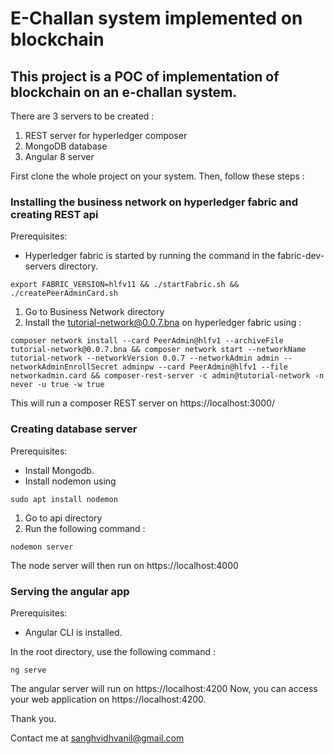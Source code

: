 # E-Challan system implemented on blockchain

## This project is a POC of implementation of blockchain on an e-challan system. 

There are 3 servers to be created :
  1. REST server for hyperledger composer
  2. MongoDB database
  3. Angular 8 server


First clone the whole project on your system. Then, follow these steps : 

### Installing the business network on hyperledger fabric and creating REST api

Prerequisites:

 - Hyperledger fabric is started by running the command in the fabric-dev-servers directory.
```
export FABRIC_VERSION=hlfv11 && ./startFabric.sh && ./createPeerAdminCard.sh

```

1. Go to Business Network directory
2. Install the tutorial-network@0.0.7.bna on hyperledger fabric using :

```
composer network install --card PeerAdmin@hlfv1 --archiveFile tutorial-network@0.0.7.bna && composer network start --networkName tutorial-network --networkVersion 0.0.7 --networkAdmin admin --networkAdminEnrollSecret adminpw --card PeerAdmin@hlfv1 --file networkadmin.card && composer-rest-server -c admin@tutorial-network -n never -u true -w true
```

This will run a composer REST server on https://localhost:3000/

### Creating database server

Prerequisites:

 - Install Mongodb.
 - Install nodemon using 
```
sudo apt install nodemon
```


1. Go to api directory
2. Run the following command :
```
nodemon server
```

The node server will then run on https://localhost:4000

### Serving the angular app

Prerequisites:

 - Angular CLI is installed.

In the root directory, use the following command :
```
ng serve
```

The angular server will run on https://localhost:4200
Now, you can access your web application on https://localhost:4200.

Thank you.

Contact me at sanghvidhvanil@gmail.com



















  



  
